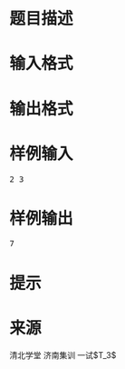 

# 题目描述



# 输入格式



# 输出格式



# 样例输入


<pre>2 3</pre>

# 样例输出


<pre>7</pre>

# 提示



# 来源


<p>
清北学堂 济南集训 一试$T_3$
</p>
